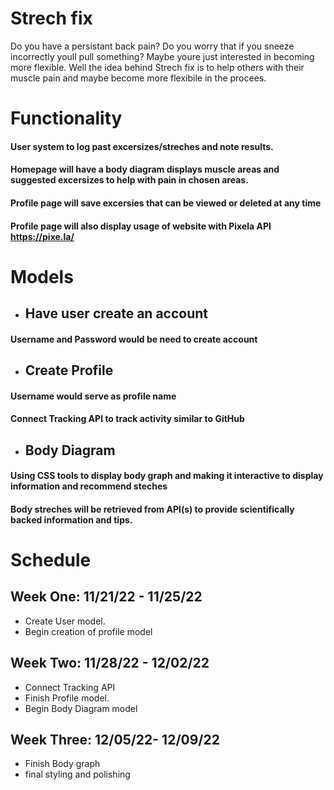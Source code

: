 # Strech fix
Do you have a persistant back pain? Do you worry that if you sneeze incorrectly youll pull something? Maybe youre just interested in becoming more flexible. Well the idea behind Strech fix is to help others with their muscle pain and maybe become more flexibile in the procees.

# Functionality
#### User system to log past excersizes/streches and note results.
#### Homepage will have a body diagram displays muscle areas and suggested excersizes to help with pain in chosen areas.
#### Profile page will save excersies that can be viewed or deleted at any time
#### Profile page will also display usage of website with Pixela API https://pixe.la/

# Models
- ## Have user create an account 
#### Username and Password would be need to create account

- ## Create Profile
#### Username would serve as profile name
#### Connect Tracking API to track activity similar to GitHub

- ## Body Diagram
#### Using CSS tools to display body graph and making it interactive to display information and recommend steches
#### Body streches will be retrieved from API(s) to provide scientifically backed information and tips.

# Schedule
## Week One: 11/21/22 - 11/25/22
- Create User model. 
- Begin creation of profile model

## Week Two: 11/28/22 - 12/02/22
- Connect Tracking API
- Finish Profile model.
- Begin Body Diagram model

## Week Three: 12/05/22- 12/09/22
- Finish Body graph
- final styling and polishing
